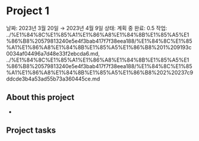# Project 1

날짜: 2023년 3월 20일 → 2023년 4월 9일
상태: 계획 중
완료: 0.5
작업: ../%E1%84%8C%E1%85%A1%E1%86%A8%E1%84%8B%E1%85%A5%E1%86%B8%20579813240e5e4f3bab417f7f38eea188/%E1%84%8C%E1%85%A1%E1%86%A8%E1%84%8B%E1%85%A5%E1%86%B8%201%209193c0034af04496a7d48e33f2ebcda6.md, ../%E1%84%8C%E1%85%A1%E1%86%A8%E1%84%8B%E1%85%A5%E1%86%B8%20579813240e5e4f3bab417f7f38eea188/%E1%84%8C%E1%85%A1%E1%86%A8%E1%84%8B%E1%85%A5%E1%86%B8%202%20237c9ddcde3b4a53ad55b73a360445ce.md

## About this project

- 

## Project tasks